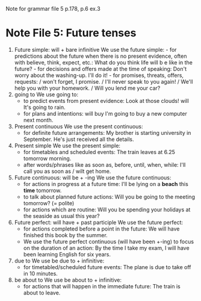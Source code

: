 Note for grammar file 5 p.178, p.6 ex.3

# Note File 5: Future tenses
1. Future simple: will + bare infinitive
	We use the future simple:
		- for predictions about the future when there is no present evidence, often with believe, think, expect, etc.: What do you think life will b e like in the future?
		- for decisions and offers made at the time of speaking: Don't worry about the washing-up. I'll do it!
		- for promises, threats, offers, requests: / won't forget, I promise. / I'll never speak to you again! / We'll help you with your homework. / Will you lend me your car?
2. going to
	We use going to:
	- to predict events from present evidence: Look at those clouds! will It's going to rain.
	- for plans and intentions: will buy l'm going to buy a new computer next month.
3. Present continuous
	We use the present continuous:
	- for definite future arrangements: My brother is starting university in September. He's just received all the details.
4. Present simple
	We use the present simple:
	- for timetables and scheduled events: The train leaves at 6.25 tomorrow morning.
	- after words/phrases like as soon as, before, until, when, while: I'll call you as soon as / wilt get home.
5. Future continuous: will be + -ing
	We use the future continuous:
	- for actions in progress at a future time: I'll be lying on a **beach** this **time** tomorrow.
	- to talk about planned future actions: Will you be going to the meeting tomorrow? (= polite)
	- for actions which are routine: Will you be spending your holidays at the seaside as usual this year?
6. Future perfect: will have + past participle
	We use the future perfect:
	- for actions completed before a point in the future: We will have finished this book by the summer.
	- We use the future perfect continuous (will have been +-ing) to focus on the duration of an action: By the time I take my exam, I will have been learning English for six years.
7. due to
	We use be due to + infinitive:
	- for timetabled/scheduled future events: The plane is due to take off in 10 minutes.
8. be about to
	We use be about to + infinitive:
	- for actions that will happen in the immediate future: The train is about to leave.
